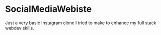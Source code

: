 # SocialMediaWebiste
Just a very basic Instagram clone I tried to make to enhance my full stack webdev skills.
